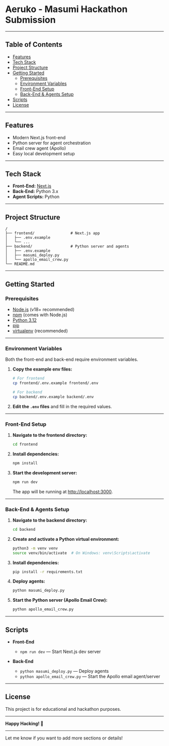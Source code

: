 # Aeruko - Masumi Hackathon Submission


---

## Table of Contents

- [Features](#features)
- [Tech Stack](#tech-stack)
- [Project Structure](#project-structure)
- [Getting Started](#getting-started)
  - [Prerequisites](#prerequisites)
  - [Environment Variables](#environment-variables)
  - [Front-End Setup](#front-end-setup)
  - [Back-End & Agents Setup](#back-end--agents-setup)
- [Scripts](#scripts)
- [License](#license)

---

## Features

- Modern Next.js front-end
- Python server for agent orchestration
- Email crew agent (Apollo)
- Easy local development setup

---

## Tech Stack

- **Front-End:** [Next.js](https://nextjs.org/)
- **Back-End:** Python 3.x
- **Agent Scripts:** Python

---

## Project Structure

```
/
├── frontend/                # Next.js app
│   ├── .env.example
│   └── ...
├── backend/                 # Python server and agents
│   ├── .env.example
│   ├── masumi_deploy.py
│   └── apollo_email_crew.py
└── README.md
```

---

## Getting Started

### Prerequisites

- [Node.js](https://nodejs.org/) (v18+ recommended)
- [npm](https://www.npmjs.com/) (comes with Node.js)
- [Python 3.12](https://www.python.org/)
- [pip](https://pip.pypa.io/en/stable/)
- [virtualenv](https://virtualenv.pypa.io/en/latest/) (recommended)

---

### Environment Variables

Both the front-end and back-end require environment variables.

1. **Copy the example env files:**

   ```bash
   # For frontend
   cp frontend/.env.example frontend/.env

   # For backend
   cp backend/.env.example backend/.env
   ```

2. **Edit the `.env` files** and fill in the required values.

---

### Front-End Setup

1. **Navigate to the frontend directory:**

   ```bash
   cd frontend
   ```

2. **Install dependencies:**

   ```bash
   npm install
   ```

3. **Start the development server:**

   ```bash
   npm run dev
   ```

   The app will be running at [http://localhost:3000](http://localhost:3000).

---

### Back-End & Agents Setup

1. **Navigate to the backend directory:**

   ```bash
   cd backend
   ```

2. **Create and activate a Python virtual environment:**

   ```bash
   python3 -m venv venv
   source venv/bin/activate  # On Windows: venv\Scripts\activate
   ```

3. **Install dependencies:**

   ```bash
   pip install -r requirements.txt
   ```

4. **Deploy agents:**

   ```bash
   python masumi_deploy.py
   ```

5. **Start the Python server (Apollo Email Crew):**

   ```bash
   python apollo_email_crew.py
   ```

---

## Scripts

- **Front-End**
  - `npm run dev` — Start Next.js dev server

- **Back-End**
  - `python masumi_deploy.py` — Deploy agents
  - `python apollo_email_crew.py` — Start the Apollo email agent/server

---

## License

This project is for educational and hackathon purposes.

---

**Happy Hacking! 🚀**

---

Let me know if you want to add more sections or details!
